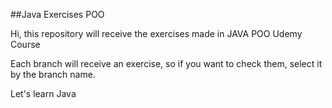 ##Java Exercises POO

Hi, this repository will receive the exercises made in JAVA POO Udemy Course

Each branch will receive an exercise, so if you want to check them, select it by the branch name.

Let's learn Java
